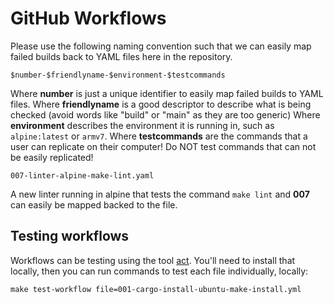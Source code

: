 # GitHub Workflows

Please use the following naming convention such that we can easily map failed builds back to YAML files here in the repository.

```
$number-$friendlyname-$environment-$testcommands
```

Where **number** is just a unique identifier to easily map failed builds to YAML files.
Where **friendlyname** is a good descriptor to describe what is being checked (avoid words like "build" or "main" as they are too generic)
Where **environment** describes the environment it is running in, such as `alpine:latest` or `armv7`.
Where **testcommands** are the commands that a user can replicate on their computer! Do NOT test commands that can not be easily replicated!

```
007-linter-alpine-make-lint.yaml
```

A new linter running in alpine that tests the command `make lint` and **007** can easily be mapped backed to the file.

## Testing workflows

Workflows can be testing using the tool [act](https://github.com/nektos/act). You'll need to install that locally, then you can run commands to test each file individually, locally:

`make test-workflow file=001-cargo-install-ubuntu-make-install.yml`
